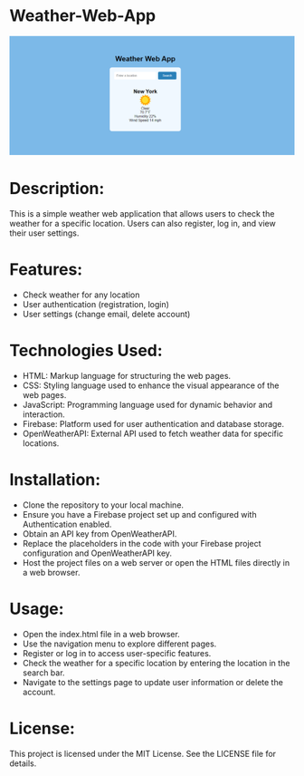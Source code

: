 # Weather-Web-App
 
<img src="/public/weather_app_banner.PNG">

# Description:
This is a simple weather web application that allows users to check the weather for a specific location. Users can also register, log in, and view their user settings.

# Features:
- Check weather for any location
- User authentication (registration, login)
- User settings (change email, delete account)

# Technologies Used:
- HTML: Markup language for structuring the web pages.
- CSS: Styling language used to enhance the visual appearance of the web pages.
- JavaScript: Programming language used for dynamic behavior and interaction.
- Firebase: Platform used for user authentication and database storage.
- OpenWeatherAPI: External API used to fetch weather data for specific locations.

# Installation:
- Clone the repository to your local machine.
- Ensure you have a Firebase project set up and configured with Authentication enabled.
- Obtain an API key from OpenWeatherAPI.
- Replace the placeholders in the code with your Firebase project configuration and OpenWeatherAPI key.
- Host the project files on a web server or open the HTML files directly in a web browser.

# Usage:
- Open the index.html file in a web browser.
- Use the navigation menu to explore different pages.
- Register or log in to access user-specific features.
- Check the weather for a specific location by entering the location in the search bar.
- Navigate to the settings page to update user information or delete the account.

# License:
This project is licensed under the MIT License. See the LICENSE file for details.






